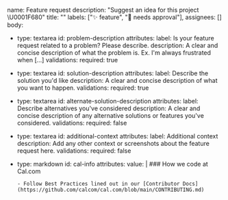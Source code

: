 name: Feature request
description: "Suggest an idea for this project \U0001F680"
title: ""
labels: ["✨ feature", "🚨 needs approval"], 
assignees: []
body:
  - type: textarea
    id: problem-description
    attributes:
      label: Is your feature request related to a problem? Please describe.
      description: A clear and concise description of what the problem is. Ex. I'm always frustrated when [...]
    validations:
      required: true
  - type: textarea
    id: solution-description
    attributes:
      label: Describe the solution you'd like
      description: A clear and concise description of what you want to happen.
    validations:
      required: true
  - type: textarea
    id: alternate-solution-description
    attributes:
      label: Describe alternatives you've considered
      description: A clear and concise description of any alternative solutions or features you've considered.
    validations:
      required: false
  - type: textarea
    id: additional-context
    attributes:
      label: Additional context
      description: Add any other context or screenshots about the feature request here.
    validations:
      required: false
  - type: markdown
    id: cal-info
    attributes:
      value: |
        ### How we code at Cal.com

        - Follow Best Practices lined out in our [Contributor Docs](https://github.com/calcom/cal.com/blob/main/CONTRIBUTING.md)
